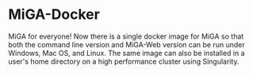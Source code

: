 # MiGA-Docker
MiGA for everyone!
Now there is a single docker image for MiGA so that both the command line version and MiGA-Web version can be run under Windows, Mac OS, and Linux. The same image can also be installed in a user's home directory on a high performance cluster using Singularity.
